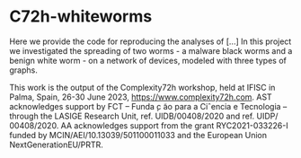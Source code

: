 # C72h-whiteworms

Here we provide the code for reproducing the analyses of [...] In this project we investigated the spreading of two worms - a malware black worms and a benign white worm - on a network of devices, modeled with three types of graphs.

This work is the output of the Complexity72h workshop, held at IFISC in Palma, Spain, 26-30 June 2023, https://www.complexity72h.com. AST acknowledges
support by FCT – Funda ̧c ̃ao para a Ciˆencia e Tecnologia – through the LASIGE Research Unit, ref. UIDB/00408/2020 and ref. UIDP/ 00408/2020. AA acknowledges support from the grant RYC2021-033226-I funded by MCIN/AEI/10.13039/501100011033 and the European Union NextGenerationEU/PRTR.
